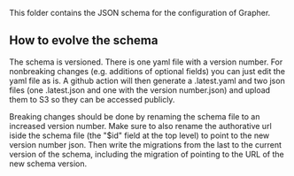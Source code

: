 This folder contains the JSON schema for the configuration of Grapher.

## How to evolve the schema

The schema is versioned. There is one yaml file with a version number. For nonbreaking changes (e.g. additions of optional fields) you can just
edit the yaml file as is. A github action will then generate a .latest.yaml and two json files (one .latest.json and one with the version number.json)
and upload them to S3 so they can be accessed publicly.

Breaking changes should be done by renaming the schema file to an increased version number. Make sure to also rename the authorative url
iside the schema file (the "$id" field at the top level) to point to the new version number json. Then write the migrations from the last to
the current version of the schema, including the migration of pointing to the URL of the new schema version.
